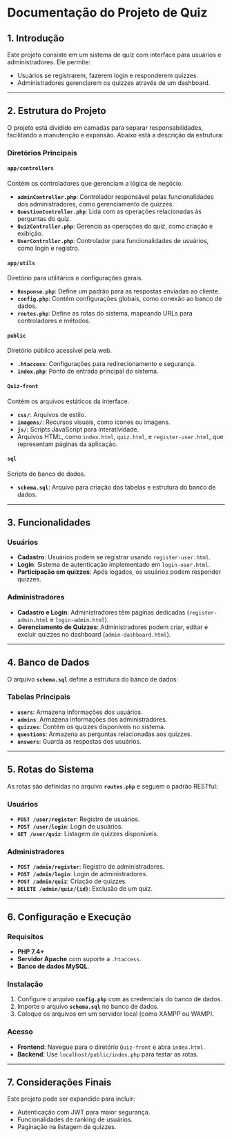 # Documentação do Projeto de Quiz

## 1. Introdução
Este projeto consiste em um sistema de quiz com interface para usuários e administradores. Ele permite:

- Usuários se registrarem, fazerem login e responderem quizzes.
- Administradores gerenciarem os quizzes através de um dashboard.

---

## 2. Estrutura do Projeto
O projeto está dividido em camadas para separar responsabilidades, facilitando a manutenção e expansão. Abaixo está a descrição da estrutura:

### Diretórios Principais
#### **`app/controllers`** 
Contém os controladores que gerenciam a lógica de negócio.
- **`adminController.php`**: Controlador responsável pelas funcionalidades dos administradores, como gerenciamento de quizzes.
- **`QuestionController.php`**: Lida com as operações relacionadas às perguntas do quiz.
- **`QuizController.php`**: Gerencia as operações do quiz, como criação e exibição.
- **`UserController.php`**: Controlador para funcionalidades de usuários, como login e registro.

#### **`app/utils`**
Diretório para utilitários e configurações gerais.
- **`Response.php`**: Define um padrão para as respostas enviadas ao cliente.
- **`config.php`**: Contém configurações globais, como conexão ao banco de dados.
- **`routes.php`**: Define as rotas do sistema, mapeando URLs para controladores e métodos.

#### **`public`**
Diretório público acessível pela web.
- **`.htaccess`**: Configurações para redirecionamento e segurança.
- **`index.php`**: Ponto de entrada principal do sistema.

#### **`Quiz-front`**
Contém os arquivos estáticos da interface.
- **`css/`**: Arquivos de estilo.
- **`imagens/`**: Recursos visuais, como ícones ou imagens.
- **`js/`**: Scripts JavaScript para interatividade.
- Arquivos HTML, como `index.html`, `quiz.html`, e `register-user.html`, que representam páginas da aplicação.

#### **`sql`**
Scripts de banco de dados.
- **`schema.sql`**: Arquivo para criação das tabelas e estrutura do banco de dados.

---

## 3. Funcionalidades

### Usuários
- **Cadastro**: Usuários podem se registrar usando `register-user.html`.
- **Login**: Sistema de autenticação implementado em `login-user.html`.
- **Participação em quizzes**: Após logados, os usuários podem responder quizzes.

### Administradores
- **Cadastro e Login**: Administradores têm páginas dedicadas (`register-admin.html` e `login-admin.html`).
- **Gerenciamento de Quizzes**: Administradores podem criar, editar e excluir quizzes no dashboard (`admin-dashboard.html`).

---

## 4. Banco de Dados
O arquivo **`schema.sql`** define a estrutura do banco de dados:

### Tabelas Principais
- **`users`**: Armazena informações dos usuários.
- **`admins`**: Armazena informações dos administradores.
- **`quizzes`**: Contém os quizzes disponíveis no sistema.
- **`questions`**: Armazena as perguntas relacionadas aos quizzes.
- **`answers`**: Guarda as respostas dos usuários.

---

## 5. Rotas do Sistema
As rotas são definidas no arquivo **`routes.php`** e seguem o padrão RESTful:

### Usuários
- **`POST /user/register`**: Registro de usuários.
- **`POST /user/login`**: Login de usuários.
- **`GET /user/quiz`**: Listagem de quizzes disponíveis.

### Administradores
- **`POST /admin/register`**: Registro de administradores.
- **`POST /admin/login`**: Login de administradores.
- **`POST /admin/quiz`**: Criação de quizzes.
- **`DELETE /admin/quiz/{id}`**: Exclusão de um quiz.

---

## 6. Configuração e Execução

### Requisitos
- **PHP 7.4+**
- **Servidor Apache** com suporte a `.htaccess`.
- **Banco de dados MySQL**.

### Instalação
1. Configure o arquivo **`config.php`** com as credenciais do banco de dados.
2. Importe o arquivo **`schema.sql`** no banco de dados.
3. Coloque os arquivos em um servidor local (como XAMPP ou WAMP).

### Acesso
- **Frontend**: Navegue para o diretório `Quiz-front` e abra `index.html`.
- **Backend**: Use `localhost/public/index.php` para testar as rotas.

---

## 7. Considerações Finais
Este projeto pode ser expandido para incluir:
- Autenticação com JWT para maior segurança.
- Funcionalidades de ranking de usuários.
- Paginação na listagem de quizzes.
